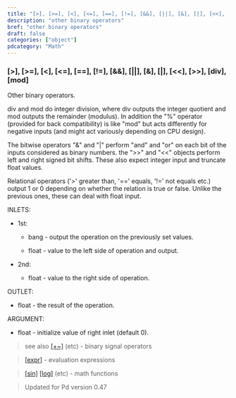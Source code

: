 ```yaml
---
title: "[>], [>=], [<], [<=], [==], [!=], [&&], [||], [&], [|], [<<], [>>], [div], [mod]"
description: "other binary operators"
bref: "other binary operators"
draft: false
categories: ["object"]
pdcategory: "Math"
---
```


### [>], [>=], [<], [<=], [==], [!=], [&&], [||], [&], [|], [&lt;&lt;], [&gt;&gt;], [div], [mod]

Other binary operators.

div and mod do integer division, where div outputs the integer quotient and mod outputs the remainder (modulus). In addition the "%" operator (provided for back compatibility) is like "mod" but acts differently for negative inputs (and might act variously depending on CPU design).

The bitwise operators "&" and "|" perform "and" and "or" on each bit of the inputs considered as binary numbers. the "&gt;&gt;" and "&lt;&lt;" objects perform left and right signed bit shifts. These also expect integer input and truncate float values.

Relational operators ('>' greater than, '==' equals, '!=' not equals etc.) output 1 or 0 depending on whether the relation is true or false. Unlike the previous ones, these can deal with float input.


INLETS:

- 1st:

  - bang - output the operation on the previously set values.

  - float - value to the left side of operation and output.

- 2nd:

  - float - value to the right side of operation.

OUTLET:

- float - the result of the operation.

ARGUMENT:

- float - initialize value of right inlet (default 0).

> see also [[+~]](../#) (etc) - binary signal operators

> [[expr]](../expr-family) - evaluation expressions

> [[sin]](../#) [[log]](../#) (etc) - math functions

> Updated for Pd version 0.47
 
